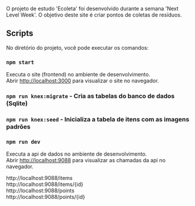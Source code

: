 O projeto de estudo 'Ecoleta' foi desenvolvido durante a semana 'Next Level Week'. O objetivo deste site é criar pontos de coletas de resíduos. 

## Scripts

No diretório do projeto, você pode executar os comandos:

### `npm start`

Executa o site (frontend) no ambiente de desenvolvimento.<br />
Abrir [http://localhost:3000](http://localhost:3000) para visualizar o site no navegador.

### `npm run knex:migrate` - Cria as tabelas do banco de dados (Sqlite)
### `npm run knex:seed`    - Inicializa a tabela de itens com as imagens padrões
### `npm run dev`

Executa a api de dados no ambiente de desenvolvimento.<br />
Abrir [http://localhost:9088](http://localhost:9088) para visualizar as chamadas da api no navegador.

http://localhost:9088/items <br />
http://localhost:9088/items/{id} <br />
http://localhost:9088/points <br />
http://localhost:9088/points/{id} 

